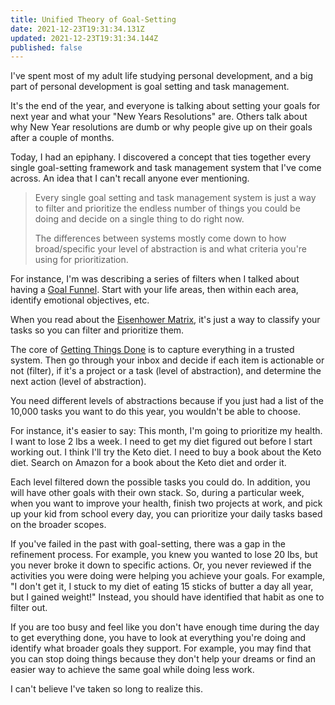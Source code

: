 ```yaml
---
title: Unified Theory of Goal-Setting
date: 2021-12-23T19:31:34.131Z
updated: 2021-12-23T19:31:34.144Z
published: false
---
```

I've spent most of my adult life studying personal development, and a big part of personal development is goal setting and task management.

It's the end of the year, and everyone is talking about setting your goals for next year and what your "New Years Resolutions" are. Others talk about why New Year resolutions are dumb or why people give up on their goals after a couple of months.

Today, I had an epiphany. I discovered a concept that ties together every single goal-setting framework and task management system that I've come across. An idea that I can't recall anyone ever mentioning.

> Every single goal setting and task management system is just a way to filter and prioritize the endless number of things you could be doing and decide on a single thing to do right now.
>
> The differences between systems mostly come down to how broad/specific your level of abstraction is and what criteria you're using for prioritization.

For instance, I'm was describing a series of filters when I talked about having a [Goal Funnel](/essays/you-need-a-goal-funnel/). Start with your life areas, then within each area, identify emotional objectives, etc.

When you read about the [Eisenhower Matrix](https://www.productplan.com/glossary/eisenhower-matrix/), it's just a way to classify your tasks so you can filter and prioritize them.

The core of [Getting Things Done](https://gettingthingsdone.com/what-is-gtd/) is to capture everything in a trusted system. Then go through your inbox and decide if each item is actionable or not (filter), if it's a project or a task (level of abstraction), and determine the next action (level of abstraction).

You need different levels of abstractions because if you just had a list of the 10,000 tasks you want to do this year, you wouldn't be able to choose.

For instance, it's easier to say:
This month, I'm going to prioritize my health.
I want to lose 2 lbs a week.
I need to get my diet figured out before I start working out.
I think I'll try the Keto diet.
I need to buy a book about the Keto diet.
Search on Amazon for a book about the Keto diet and order it.

Each level filtered down the possible tasks you could do. In addition, you will have other goals with their own stack. So, during a particular week, when you want to improve your health, finish two projects at work, and pick up your kid from school every day, you can prioritize your daily tasks based on the broader scopes.

If you've failed in the past with goal-setting, there was a gap in the refinement process. For example, you knew you wanted to lose 20 lbs, but you never broke it down to specific actions. Or, you never reviewed if the activities you were doing were helping you achieve your goals. For example, "I don't get it, I stuck to my diet of eating 15 sticks of butter a day all year, but I gained weight!" Instead, you should have identified that habit as one to filter out.

If you are too busy and feel like you don't have enough time during the day to get everything done, you have to look at everything you're doing and identify what broader goals they support. For example, you may find that you can stop doing things because they don't help your dreams or find an easier way to achieve the same goal while doing less work.

I can't believe I've taken so long to realize this.
